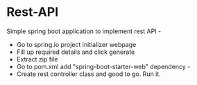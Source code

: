 # Rest-API
Simple spring boot application to implement rest API - 
* Go to spring.io project initializer webpage
* Fill up required details and click generate
* Extract zip file
* Go to pom.xml add "spring-boot-starter-web" dependency -
* Create rest controller class and good to go. Run it.
